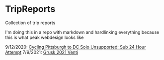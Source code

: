 # TripReports
Collection of trip reports


I'm doing this in a repo with markdown and hardlinking everything because this is what peak webdesign looks like


9/12/2020:  [Cycling Pittsburgh to DC Solo Unsupported: Sub 24 Hour Attempt](https://github.com/Kevin-Beck/TripReports/blob/master/Pitt-DC-Solo-1Day/TripReport.md)
7/9/2021: [Grusk 2021 Venti](https://github.com/Kevin-Beck/TripReports/blob/master/Grusk2021/DNF-Report.md)